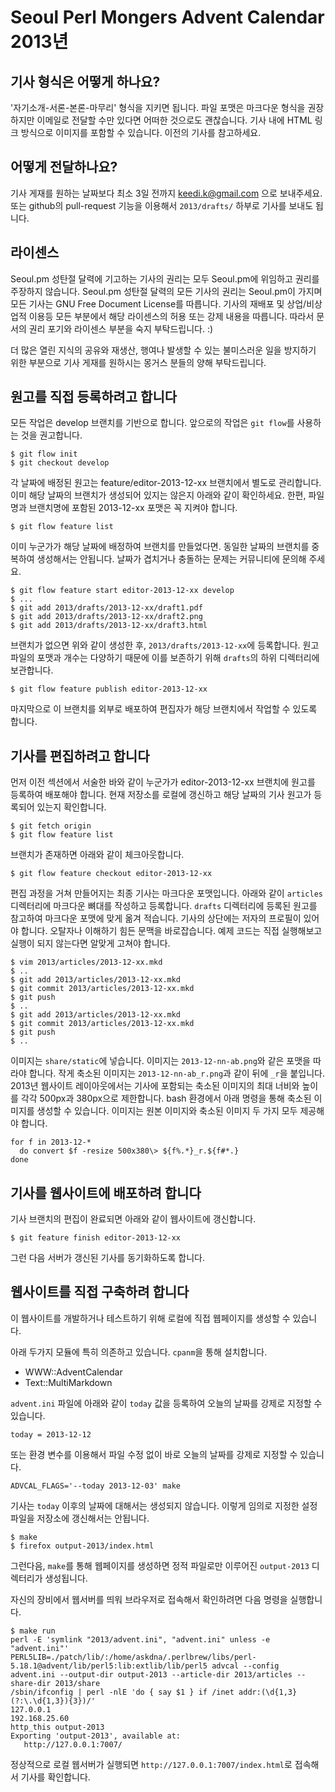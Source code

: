 Seoul Perl Mongers Advent Calendar 2013년
=========================================

기사 형식은 어떻게 하나요?
---------------------------

'자기소개-서론-본론-마무리' 형식을 지키면 됩니다.
파일 포맷은 마크다운 형식을 권장하지만
이메일로 전달할 수만 있다면 어떠한 것으로도 괜찮습니다.
기사 내에 HTML 링크 방식으로 이미지를 포함할 수 있습니다.
이전의 기사를 참고하세요.


어떻게 전달하나요?
-------------------

기사 게재를 원하는 날짜보다 최소 3일 전까지
keedi.k@gmail.com 으로 보내주세요.
또는 github의 pull-request 기능을 이용해서
`2013/drafts/` 하부로 기사를 보내도 됩니다.


라이센스
---------

Seoul.pm 성탄절 달력에 기고하는 기사의 권리는
모두 Seoul.pm에 위임하고 권리를 주장하지 않습니다.
Seoul.pm 성탄절 달력의 모든 기사의 권리는 Seoul.pm이 가지며
모든 기사는 GNU Free Document License를 따릅니다.
기사의 재배포 및 상업/비상업적 이용등 모든 부분에서
해당 라이센스의 허용 또는 강제 내용을 따릅니다.
따라서 문서의 권리 포기와 라이센스 부분을 숙지 부탁드립니다. :)

더 많은 열린 지식의 공유와 재생산, 행여나 발생할 수 있는
불미스러운 일을 방지하기 위한 부분으로 기사 게재를 원하시는
몽거스 분들의 양해 부탁드립니다.


원고를 직접 등록하려고 합니다
------------------------------

모든 작업은 develop 브랜치를 기반으로 합니다.
앞으로의 작업은 `git flow`를 사용하는 것을 권고합니다.

    $ git flow init
    $ git checkout develop

각 날짜에 배정된 원고는 feature/editor-2013-12-xx 브랜치에서 별도로 관리합니다.
이미 해당 날짜의 브랜치가 생성되어 있지는 않은지 아래와 같이 확인하세요.
한편, 파일명과 브랜치명에 포함된 2013-12-xx 포맷은 꼭 지켜야 합니다.

    $ git flow feature list

이미 누군가가 해당 날짜에 배정하여 브랜치를 만들었다면.
동일한 날짜의 브랜치를 중복하여 생성해서는 안됩니다.
날짜가 겹치거나 충돌하는 문제는 커뮤니티에 문의해 주세요.

    $ git flow feature start editor-2013-12-xx develop
    $ ...
    $ git add 2013/drafts/2013-12-xx/draft1.pdf
    $ git add 2013/drafts/2013-12-xx/draft2.png
    $ git add 2013/drafts/2013-12-xx/draft3.html

브랜치가 없으면 위와 같이 생성한 후, `2013/drafts/2013-12-xx`에 등록합니다.
원고 파일의 포맷과 개수는 다양하기 때문에
이를 보존하기 위해 `drafts`의 하위 디렉터리에 보관합니다.

    $ git flow feature publish editor-2013-12-xx

마지막으로 이 브랜치를 외부로 배포하여 편집자가 해당 브랜치에서
작업할 수 있도록 합니다.


기사를 편집하려고 합니다
-------------------------

먼저 이전 섹션에서 서술한 바와 같이 누군가가
editor-2013-12-xx 브랜치에 원고를 등록하여 배포해야 합니다.
현재 저장소를 로컬에 갱신하고 해당 날짜의 기사 원고가 등록되어 있는지 확인합니다.

    $ git fetch origin
    $ git flow feature list

브랜치가 존재하면 아래와 같이 체크아웃합니다.

    $ git flow feature checkout editor-2013-12-xx

편집 과정을 거쳐 만들어지는 최종 기사는 마크다운 포맷입니다.
아래와 같이 `articles` 디렉터리에 마크다운 뼈대를 작성하고 등록합니다.
`drafts` 디렉터리에 등록된 원고를 참고하여 마크다운 포맷에 맞게 옮겨 적습니다.
기사의 상단에는 저자의 프로필이 있어야 합니다.
오탈자나 이해하기 힘든 문맥을 바로잡습니다.
예제 코드는 직접 실행해보고 실행이 되지 않는다면 알맞게 고쳐야 합니다.

    $ vim 2013/articles/2013-12-xx.mkd
    $ ..
    $ git add 2013/articles/2013-12-xx.mkd
    $ git commit 2013/articles/2013-12-xx.mkd
    $ git push
    $ ..
    $ git add 2013/articles/2013-12-xx.mkd
    $ git commit 2013/articles/2013-12-xx.mkd
    $ git push
    $ ..

이미지는 `share/static`에 넣습니다. 이미지는 `2013-12-nn-ab.png`와 같은
포맷을 따라야 합니다. 작게 축소된 이미지는 `2013-12-nn-ab_r.png`과 같이
뒤에 `_r`을 붙입니다. 2013년 웹사이트 레이아웃에서는 기사에 포함되는
축소된 이미지의 최대 너비와 높이를 각각 500px과 380px으로 제한합니다.
bash 환경에서 아래 명령을 통해 축소된 이미지를 생성할 수 있습니다.
이미지는 원본 이미지와 축소된 이미지 두 가지 모두 제공해야 합니다.

    for f in 2013-12-*
      do convert $f -resize 500x380\> ${f%.*}_r.${f#*.}
    done


기사를 웹사이트에 배포하려 합니다
-----------------------------------

기사 브랜치의 편집이 완료되면 아래와 같이 웹사이트에 갱신합니다.

    $ git feature finish editor-2013-12-xx

그런 다음 서버가 갱신된 기사를 동기화하도록 합니다.


웹사이트를 직접 구축하려 합니다
--------------------------------

이 웹사이트를 개발하거나 테스트하기 위해 로컬에 직접 웹페이지를
생성할 수 있습니다.

아래 두가지 모듈에 특히 의존하고 있습니다. `cpanm`을 통해 설치합니다.

 - WWW::AdventCalendar
 - Text::MultiMarkdown

`advent.ini` 파일에 아래와 같이 `today` 값을 등록하여
오늘의 날짜를 강제로 지정할 수 있습니다.

    today = 2013-12-12

또는 환경 변수를 이용해서 파일 수정 없이 바로 오늘의 날짜를 강제로 지정할 수 있습니다.

    ADVCAL_FLAGS='--today 2013-12-03' make

기사는 `today` 이후의 날짜에 대해서는 생성되지 않습니다.
이렇게 임의로 지정한 설정 파일을 저장소에 갱신해서는 안됩니다.

    $ make
    $ firefox output-2013/index.html

그런다음, `make`를 통해 웹페이지를 생성하면 정적 파일로만 이루어진
`output-2013` 디렉터리가 생성됩니다.

자신의 장비에서 웹서버를 띄워 브라우저로 접속해서 확인하려면
다음 명령을 실행합니다.

    $ make run
    perl -E 'symlink "2013/advent.ini", "advent.ini" unless -e "advent.ini"'
    PERL5LIB=./patch/lib/:/home/askdna/.perlbrew/libs/perl-5.18.1@advent/lib/perl5:lib:extlib/lib/perl5 advcal --config advent.ini --output-dir output-2013 --article-dir 2013/articles --share-dir 2013/share
    /sbin/ifconfig | perl -nlE 'do { say $1 } if /inet addr:(\d{1,3}(?:\.\d{1,3}){3})/'
    127.0.0.1
    192.168.25.60
    http_this output-2013
    Exporting 'output-2013', available at:
       http://127.0.0.1:7007/

정상적으로 로컬 웹서버가 실행되면 `http://127.0.0.1:7007/index.html`로
접속해서 기사를 확인합니다.
